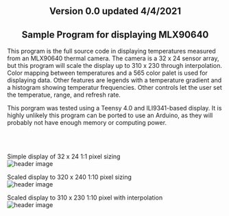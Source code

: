<b><h2><center>Version 0.0 updated 4/4/2021</center></h1></b>

<b><h2><center>Sample Program for displaying MLX90640</center></h1></b>

This program is the full source code in displaying temperatures measured from an MLX90640 thermal camera. The camera is a 32 x 24 sensor array, but this program will scale the display up to 310 x 230 through interpolation. Color mapping between temperatures and a 565 color palet is used for displaying data. Other features are legends with a temperature gradient and a histogram showing temperatur frequencies. Other controls let the user set the temperatue, range, and refresh rate.

This porgram was tested using a Teensy 4.0 and ILI9341-based display. It is highly unlikely this program can be ported to use an Arduino, as they will probably not have enough memory or computing power.

<br>
<br>

Simple display of 32 x 24 1:1 pixel sizing<br>
![header image](https://raw.github.com/KrisKasprzak/HDThermalCamera-MLX90640/master/01px.jpg)

Scaled display to 320 x 240 1:10 pixel sizing<br>
![header image](https://raw.github.com/KrisKasprzak/HDThermalCamera-MLX90640/master/10px.jpg)

Scaled display to 310 x 230 1:10 pixel with interpolation<br>
![header image](https://raw.github.com/KrisKasprzak/HDThermalCamera-MLX90640/master/ThermalCamera.jpg)


<br>
<br>

